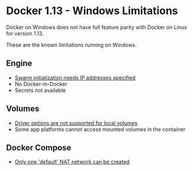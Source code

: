 # Docker 1.13 - Windows Limitations

Docker on Windows does not have full feature parity with Docker on Linux for version 1.13. 

These are the known limitations running on Windows.

## Engine

- [Swarm initialization needs IP addresses specified](limitations/engine/swarm-init-needs-ip.md)
- No Docker-in-Docker
- Secrets not available

## Volumes

- [Driver options are not supported for local volumes](limitations/volumes/driver-opts-not-supported.md)
- Some app platforms cannot access mounted volumes in the container


## Docker Compose

- [Only one 'default' NAT network can be created](limitations/compose/one-default-nat-net.md)
